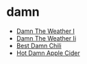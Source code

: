 # damn

 * [Damn The Weather I](../../index/d/damn-the-weather-i-200106.json)
 * [Damn The Weather Ii](../../index/d/damn-the-weather-ii-200691.json)
 * [Best Damn Chili](../../index/b/best-damn-chili.json)
 * [Hot Damn Apple Cider](../../index/h/hot-damn-apple-cider.json)
